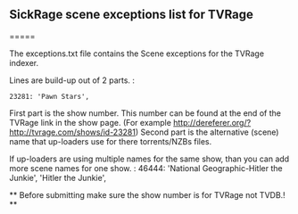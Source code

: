 ## SickRage scene exceptions list for TVRage ##
=====

The exceptions.txt file contains the Scene exceptions for the TVRage indexer.

Lines are build-up out of 2 parts. :

```23281: 'Pawn Stars', ```

First part is the show number. This number can be found at the end of the TVRage link in the show page. 
(For example http://dereferer.org/?http://tvrage.com/shows/id-23281)
Second part is the alternative (scene) name that up-loaders use for there torrents/NZBs files.

If up-loaders are using multiple names for the same show, than you can add more scene names for one show. : 
46444: 'National Geographic-Hitler the Junkie', 'Hitler the Junkie',

** Before submitting make sure the show number is for TVRage not TVDB.! **